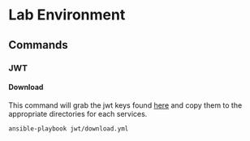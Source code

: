 # Lab Environment

## Commands

### JWT

#### Download

This command will grab the jwt keys found [here](/resource/jwt) and copy them to the appropriate directories for each services.

```
ansible-playbook jwt/download.yml
```
